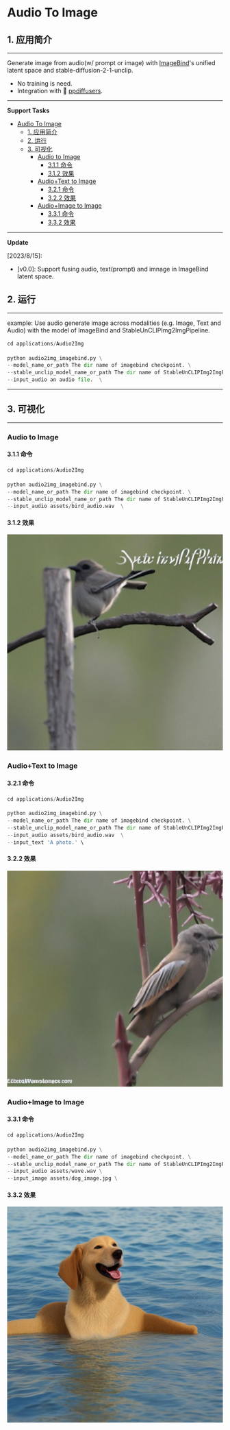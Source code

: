 # Audio To Image

## 1. 应用简介

*****

Generate image from audio(w/ prompt or image) with [ImageBind](https://facebookresearch.github.io/ImageBind/paper)'s unified latent space and stable-diffusion-2-1-unclip.

- No training is need.
- Integration with 🤗  [ppdiffusers](https://github.com/PaddlePaddle/PaddleMIX/tree/develop/ppdiffusers).

----

**Support Tasks**

- [Audio To Image](#audio-to-image)
  - [1. 应用简介](#1-应用简介)
  - [2. 运行](#2-运行)
  - [3. 可视化](#3-可视化)
    - [Audio to Image](#audio-to-image-1)
      - [3.1.1 命令](#311-命令)
      - [3.1.2 效果](#312-效果)
    - [Audio+Text to Image](#audiotext-to-image)
      - [3.2.1 命令](#321-命令)
      - [3.2.2 效果](#322-效果)
    - [Audio+Image to Image](#audioimage-to-image)
      - [3.3.1 命令](#331-命令)
      - [3.3.2 效果](#332-效果)

----

**Update**

[2023/8/15]: 
- [v0.0]: Support fusing audio, text(prompt) and imnage in ImageBind latent space.


## 2. 运行
*****

example: Use audio generate image across modalities (e.g. Image, Text and Audio) with the model of ImageBind and StableUnCLIPImg2ImgPipeline.

```python
cd applications/Audio2Img

python audio2img_imagebind.py \
--model_name_or_path The dir name of imagebind checkpoint. \
--stable_unclip_model_name_or_path The dir name of StableUnCLIPImg2ImgPipeline pretrained checkpoint. \
--input_audio an audio file.  \
```

----
## 3. 可视化
----

### Audio to Image
#### 3.1.1 命令

```python
cd applications/Audio2Img

python audio2img_imagebind.py \
--model_name_or_path The dir name of imagebind checkpoint. \
--stable_unclip_model_name_or_path The dir name of StableUnCLIPImg2ImgPipeline pretrained checkpoint. \
--input_audio assets/bird_audio.wav  \
```
#### 3.1.2 效果
![](../Audio2Img/vis_audio2img/audio2img_output_bird.jpg)


### Audio+Text to Image
#### 3.2.1 命令
```python
cd applications/Audio2Img

python audio2img_imagebind.py \
--model_name_or_path The dir name of imagebind checkpoint. \
--stable_unclip_model_name_or_path The dir name of StableUnCLIPImg2ImgPipeline pretrained checkpoint. \
--input_audio assets/bird_audio.wav  \
--input_text 'A photo.' \
```
#### 3.2.2 效果
![图片](../Audio2Img/vis_audio2img/audio_text_to_img_output_bird_a_photo.jpg)


### Audio+Image to Image
#### 3.3.1 命令
```python
cd applications/Audio2Img

python audio2img_imagebind.py \
--model_name_or_path The dir name of imagebind checkpoint. \
--stable_unclip_model_name_or_path The dir name of StableUnCLIPImg2ImgPipeline pretrained checkpoint. \
--input_audio assets/wave.wav \
--input_image assets/dog_image.jpg \
```

#### 3.3.2 效果
![图片](../Audio2Img/vis_audio2img/audio_img_to_img_output_wave_dog.jpg)
